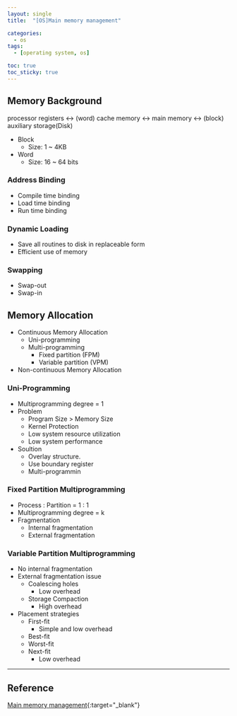 ```yaml
---
layout: single
title:  "[OS]Main memory management"

categories:
  - os
tags:
  - [operating system, os]

toc: true
toc_sticky: true
---
```

## Memory Background
processor registers <-> (word) cache memory <-> main memory <-> (block) auxiliary storage(Disk)

- Block
  - Size: 1 ~ 4KB
- Word
  - Size: 16 ~ 64 bits

### Address Binding
- Compile time binding
- Load time binding
- Run time binding

### Dynamic Loading
- Save all routines to disk in replaceable form
- Efficient use of memory

### Swapping
- Swap-out
- Swap-in

## Memory Allocation
- Continuous Memory Allocation
  - Uni-programming
  - Multi-programming
    - Fixed partition (FPM)
    - Variable partition (VPM)
- Non-continuous Memory Allocation

### Uni-Programming
- Multiprogramming degree = 1
- Problem
  - Program Size > Memory Size
  - Kernel Protection
  - Low system resource utilization
  - Low system performance
- Soultion
  - Overlay structure.
  - Use boundary register
  - Multi-programmin 

### Fixed Partition Multiprogramming
- Process : Partition = 1 : 1
- Multiprogramming degree = k
- Fragmentation
  - Internal fragmentation
  - External fragmentation

### Variable Partition Multiprogramming
- No internal fragmentation
- External fragmentation issue
  - Coalescing holes
    - Low overhead
  - Storage Compaction
    - High overhead
- Placement strategies
  - First-fit
    - Simple and low overhead
  - Best-fit
  - Worst-fit
  - Next-fit
    - Low overhead

---
## Reference
[Main memory management](https://hpclab.tistory.com/1?category=887083){:target="_blank"}